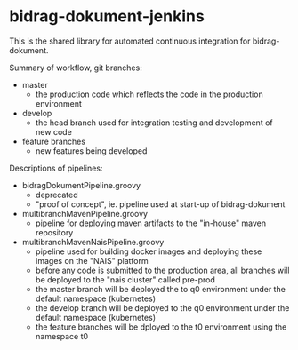# bidrag-dokument-jenkins

This is the shared library for automated continuous integration for bidrag-dokument.

Summary of workflow, git branches:
- master
  - the production code which reflects the code in the production environment
- develop
  - the head branch used for integration testing and development of new code
- feature branches
  - new features being developed

Descriptions of pipelines:
- bidragDokumentPipeline.groovy
  - deprecated
  - "proof of concept", ie. pipeline used at start-up of bidrag-dokument
- multibranchMavenPipeline.groovy
  - pipeline for deploying maven artifacts to the "in-house" maven repository
- multibranchMavenNaisPipeline.groovy
  - pipeline used for building docker images and deploying these images on the "NAIS"
   platform
  - before any code is submitted to the production area, all branches will be deployed
   to the "nais cluster" called pre-prod
  - the master branch will be deployed the to q0 environment under the default namespace
   (kubernetes)
  - the develop branch will be deployed to the q0 environment under the default namespace
   (kubernetes)
  - the feature branches will be dployed to the t0 environment using the namespace t0
